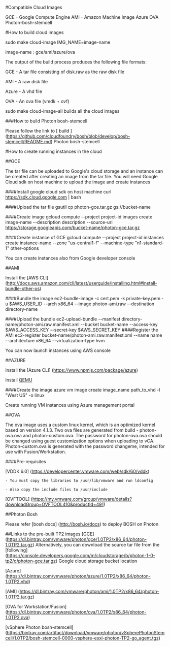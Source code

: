 #Compatible Cloud Images

GCE - Google Compute Engine
AMI - Amazon Machine Image
Azure
OVA
Photon-bosh-stemcell

#How to build cloud images

sudo make cloud-image IMG_NAME=image-name

image-name : gce/ami/azure/ova

The output of the build process produces the following file formats:

GCE - A tar file consisting of disk.raw as the raw disk file 

AMI - A raw disk file

Azure - A vhd file

OVA - An ova file (vmdk + ovf)

sudo make cloud-image-all builds all the cloud images

###How to build Photon bosh-stemcell

Please follow the link to [ build ] (https://github.com/cloudfoundry/bosh/blob/develop/bosh-stemcell/README.md) Photon bosh-stemcell


#How to create running instances in the cloud


##GCE

The tar file can be uploaded to Google's cloud storage and an instance can be created after creating an image from the tar file. You will need Google Cloud sdk on host machine to upload the image and create instances

####Install google cloud sdk on host machine
curl https://sdk.cloud.google.com | bash

####Upload the tar file
gsutil cp photon-gce.tar.gz gs://bucket-name

####Create image
gcloud compute --project project-id images create image-name --description description --source-uri https://storage.googleapis.com/bucket-name/photon-gce.tar.gz

####Create instance of GCE
gcloud compute --project project-id instances create instance-name --zone "us-central1-f" --machine-type "n1-standard-1" other-options

You can create instances also from Google developer console


##AMI

Install the [AWS CLI] (http://docs.aws.amazon.com/cli/latest/userguide/installing.html#install-bundle-other-os)

####Bundle the image
ec2-bundle-image -c cert.pem -k private-key.pem -u $AWS_USER_ID --arch x86_64 --image photon-ami.raw --destination directory-name

####Upload the bundle
ec2-upload-bundle --manifest directory-name/photon-ami.raw.manifest.xml --bucket bucket-name --access-key $AWS_ACCESS_KEY --secret-key $AWS_SECRET_KEY
####Register the AMI
ec2-register bucket-name/photon-ami.raw.manifest.xml --name name --architecture x86_64 --virtualization-type hvm

You can now launch instances using AWS console


##AZURE

Install the [Azure CLI] (https://www.npmjs.com/package/azure)

Install [QEMU](https://en.wikibooks.org/wiki/QEMU/Installing_QEMU)

####Create the image
azure vm image create image_name path_to_vhd -l "West US" -o linux

Create running VM instances using Azure management portal


##OVA

The ova image uses a custom linux kernel, which is an optimized kernel based on version 4.1.3. Two ova files are generated from build - photon-ova.ova and photon-custom.ova. The password for photon-ova.ova should be changed using guest customization options when uploading to vCA. Photon-custom.ova is generated with the password changeme, intended for use with Fusion/Workstation.

####Pre-requisites

[VDDK 6.0] (https://developercenter.vmware.com/web/sdk/60/vddk)

	- You must copy the libraries to /usr/lib/vmware and run ldconfig

	- Also copy the include files to /usr/include

[OVFTOOL] (https://my.vmware.com/group/vmware/details?downloadGroup=OVFTOOL410&productId=491)

##Photon Bosh

Please refer [bosh docs] (http://bosh.io/docs) to deploy BOSH on Photon 

##Links to the pre-built TP2 images
[GCE] (https://dl.bintray.com/vmware/photon/gce/1.0TP2/x86_64/photon-1.0TP2.tar.gz)  Alternatively, you can download the source tar file from the [following] (https://console.developers.google.com/m/cloudstorage/b/photon-1-0-tp2/o/photon-gce.tar.gz) Google cloud storage bucket location

[Azure] (https://dl.bintray.com/vmware/photon/azure/1.0TP2/x86_64/photon-1.0TP2.vhd)

[AMI] (https://dl.bintray.com/vmware/photon/ami/1.0TP2/x86_64/photon-1.0TP2.tar.gz)

[OVA for Workstation/Fusion] (https://dl.bintray.com/vmware/photon/ova/1.0TP2/x86_64/photon-1.0TP2.ova)

[vSphere Photon bosh-stemcell] (https://bintray.com/artifact/download/vmware/photon/vSpherePhotonStemcell/1.0TP2/bosh-stemcell-0000-vsphere-esxi-photon-TP2-go_agent.tgz)


